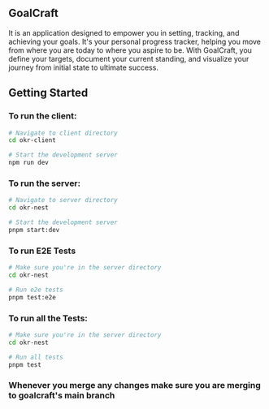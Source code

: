 ## GoalCraft

It is an application designed to empower you in setting, tracking, and achieving your goals.  It's your personal progress tracker, helping you move from where you are today to where you aspire to be.  With GoalCraft, you define your targets, document your current standing, and visualize your journey from initial state to ultimate success. 

## Getting Started

### To run the client:

```bash
# Navigate to client directory
cd okr-client

# Start the development server
npm run dev
```

### To run the server:
```bash
# Navigate to server directory
cd okr-nest

# Start the development server
pnpm start:dev
```

### To run E2E Tests
```bash
# Make sure you're in the server directory
cd okr-nest

# Run e2e tests
pnpm test:e2e
```

### To run all the Tests:
```bash
# Make sure you're in the server directory
cd okr-nest

# Run all tests
pnpm test
```

### Whenever you merge any changes make sure you are merging to goalcraft's main branch